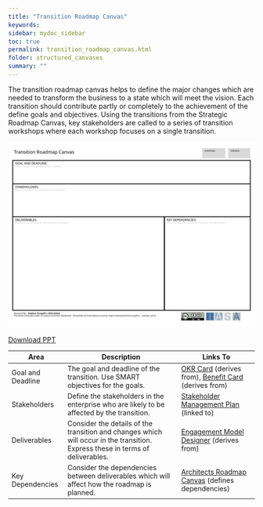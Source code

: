 ```yaml
---
title: "Transition Roadmap Canvas"
keywords: 
sidebar: mydoc_sidebar
toc: true
permalink: transition_roadmap_canvas.html
folder: structured_canvases
summary: ""
---
```


The transition roadmap canvas helps to define the major changes which are needed to transform the business to a state which will meet the vision. Each transition should contribute partly or completely to the achievement of the define goals and objectives. Using the transitions from the Strategic Roadmap Canvas, key stakeholders are called to a series of transition workshops where each workshop focuses on a single transition. 

![image001](media/transition_roadmap_canvas001.svg)

[Download PPT](media/ppt/transition_roadmap_canvas.pptx)

| Area | Description | Links To |
| --- | --- | --- |
| Goal and Deadline | The goal and deadline of the transition. Use SMART objectives for the goals. | [OKR Card](https://btabok.iasaglobal.org/okr-card/) (derives from), [Benefit Card](https://btabok.iasaglobal.org/benefit-card/) (derives from) |
| Stakeholders | Define the stakeholders in the enterprise who are likely to be affected by the transition. | [Stakeholder Management Plan](https://btabok.iasaglobal.org/stakholder-management-plan/) (linked to) |
| Deliverables | Consider the details of the transition and changes which will occur in the transition. Express these in terms of deliverables. | [Engagement Model Designer](https://btabok.iasaglobal.org/architects-process-engagement-canvas/) (derives from) |
| Key Dependencies | Consider the dependencies between deliverables which will affect how the roadmap is planned. | [Architects Roadmap Canvas](https://btabok.iasaglobal.org/architects-roadmap-canvas/) (defines dependencies) |